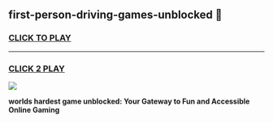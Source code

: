 
## first-person-driving-games-unblocked 👋
<h3>
<a href="https://premium.freeplayer.one?title=first-person-driving-games-unblocked&ref=14F">CLICK TO PLAY</a></h3>
<hr>

<h3>
<a href="https://premium.freeplayer.one?title=first-person-driving-games-unblocked&ref=14F">CLICK 2 PLAY</a>
  
</h3>

<a href="https://premium.freeplayer.one?title=first-person-driving-games-unblocked&ref=12F/"><img src="https://clearcache.store/games.png"></a>


**worlds hardest game unblocked: Your Gateway to Fun and Accessible Online Gaming**
